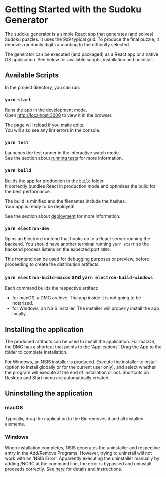 # Getting Started with the Sudoku Generator

The sudoku generator is a simple React app that generates (and solves) Sudoku puzzles. It uses the 9x9 typical grid. To produce the final puzzle, it removes randomly digits according to the difficulty selected.

The generator can be executed (and packaged) as a React app or a native OS application. See below for available scripts, installation and uninstall.

## Available Scripts

In the project directory, you can run:

### `yarn start`

Runs the app in the development mode.\
Open [http://localhost:3000](http://localhost:3000) to view it in the browser.

The page will reload if you make edits.\
You will also see any lint errors in the console.

### `yarn test`

Launches the test runner in the interactive watch mode.\
See the section about [running tests](https://facebook.github.io/create-react-app/docs/running-tests) for more information.

### `yarn build`

Builds the app for production to the `build` folder.\
It correctly bundles React in production mode and optimizes the build for the best performance.

The build is minified and the filenames include the hashes.\
Your app is ready to be deployed!

See the section about [deployment](https://facebook.github.io/create-react-app/docs/deployment) for more information.

### `yarn electron-dev`

Spins an Electron frontend that hooks up to a React server running the backend. You should have another terminal running `yarn start` so the backend process listens on the expected port `3000`. 

This frontend can be used for debugging purposes or preview, before proceeding to create the distribution artifacts.

### `yarn electron-build-macos` and `yarn electron-build-windows`

Each command builds the respective artifact:
- for macOS, a DMG archive. The app inside it is not going to be notarized.
- for Windows, an NSIS installer. The installer will properly install the app locally. 


## Installing the application

The produced artifacts can be used to install the application. For macOS, the DMG has a shortcut that points to the 'Applications'. Drag the App to the folder to complete installation.

For Windows, an NSIS installer is produced. Execute the installer to install (option to install globally or for the current user only), and select whether the program will execute at the end of installation or not. Shortcuts on Desktop and Start menu are automatically created.

## Uninstalling the application

### macOS

Typically, drag the application to the Bin removes it and all installed elements.

### Windows

When installation completes, NSIS generates the uninstaller and respective entry in the Add/Remove Programs. However, trying to uninstall will not work with an 'NSIS Error'. Apparently executing the uninstaller manually by adding /NCRC at the command line, the error is bypassed and uninstall proceeds correctly. See [here](https://nsis.sourceforge.io/Why_do_I_get_NSIS_Error) for details and instructions. 
